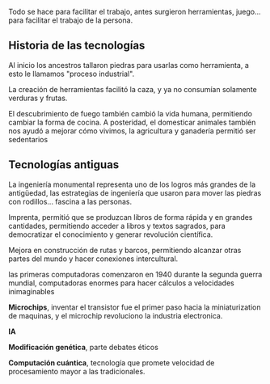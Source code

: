 Todo se hace para facilitar el trabajo, antes surgieron herramientas, juego... para facilitar el trabajo de la persona.

## Historia de las tecnologías

Al inicio los ancestros tallaron piedras para usarlas como herramienta, a esto le llamamos "proceso industrial".

La creación de herramientas facilitó la caza, y ya no consumían solamente verduras y frutas.

El descubrimiento de fuego también cambió la vida humana, permitiendo cambiar la forma de cocina.
A posteridad, el domesticar animales también nos ayudó a mejorar cómo vivimos, la agricultura y ganadería permitió ser sedentarios

## Tecnologías antiguas

La ingeniería monumental representa uno de los logros más grandes de la antigüedad, las estrategias de ingeniería que usaron para mover las piedras con rodillos... fascina a las personas.

Imprenta, permitió que se produzcan libros de forma rápida y en grandes cantidades, permitiendo acceder a libros y textos sagrados, para democratizar el conocimiento y generar revolución científica.

Mejora en construcción de rutas y barcos, permitiendo alcanzar otras partes del mundo y hacer conexiones intercultural. 

las primeras computadoras comenzaron en 1940 durante la segunda guerra mundial, computadoras enormes para hacer cálculos a velocidades inimaginables

**Microchips**, inventar el transistor fue el primer paso hacia la miniaturization de maquinas, y el microchip revoluciono la industria electronica.

**IA**

**Modificación genética**, parte debates éticos

**Computación cuántica**, tecnología que promete velocidad de procesamiento mayor a las tradicionales.





